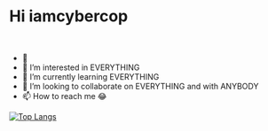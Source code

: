 # Hi iamcybercop
<br>

- 👋 
- 👀 I’m interested in EVERYTHING
- 🌱 I’m currently learning EVERYTHING
- 💞️ I’m looking to collaborate on EVERYTHING and with ANYBODY
- 📫 How to reach me 😂


[![Top Langs](https://github-readme-stats.vercel.app/api/top-langs/?username=iamcybercop&layout=compact&langs_count=8)](https://github.com/anuraghazra/github-readme-stats)



<!---
n3max/n3max is a ✨ special ✨ repository because its `README.md` (this file) appears on your GitHub profile.
You can click the Preview link to take a look at your changes.
--->
